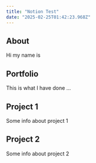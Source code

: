 ```yaml
---
title: "Notion Test"
date: "2025-02-25T01:42:23.968Z"
---
```



## About

Hi my name is


## Portfolio

This is what I have done …


## Project 1

Some info about project 1


## Project 2

Some info about project 2

